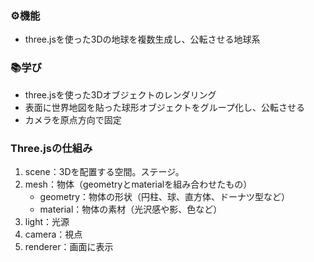 ### ⚙機能
- three.jsを使った3Dの地球を複数生成し、公転させる地球系

### 📚学び
- three.jsを使った3Dオブジェクトのレンダリング
- 表面に世界地図を貼った球形オブジェクトをグループ化し、公転させる
- カメラを原点方向で固定

### Three.jsの仕組み
1. scene：3Dを配置する空間。ステージ。
2. mesh：物体（geometryとmaterialを組み合わせたもの）
    - geometry：物体の形状（円柱、球、直方体、ドーナツ型など）
    - material：物体の素材（光沢感や影、色など）
3. light：光源
4. camera：視点
5. renderer：画面に表示
